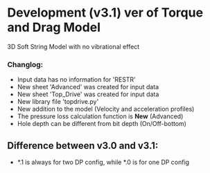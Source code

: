 # Development (v3.1) ver of Torque and Drag Model
3D Soft String Model with no vibrational effect

### Changlog:
* Input data has no information for 'RESTR'
* New sheet 'Advanced' was created for input data
* New sheet 'Top_Drive' was created for input data
* New library file 'topdrive.py'
* New addition to the model (Velocity and acceleration profiles)
* The pressure loss calculation function is <b>New</b> (Advanced)
* Hole depth can be different from bit depth (On/Off-bottom)
 
## Difference between v3.0 and v3.1:
* *.1 is always for two DP config, while *.0 is for one DP config 